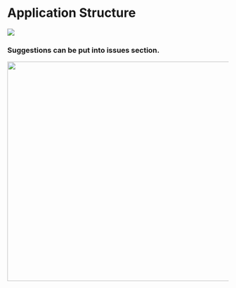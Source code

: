 # Application Structure
<img src="https://img.shields.io/badge/Still_In Progress-Can_Change-orange" /></a>

### Suggestions can be put into issues section.
<img src="ApplicationFruglStructure.jpg" width=1000 height=500/>
